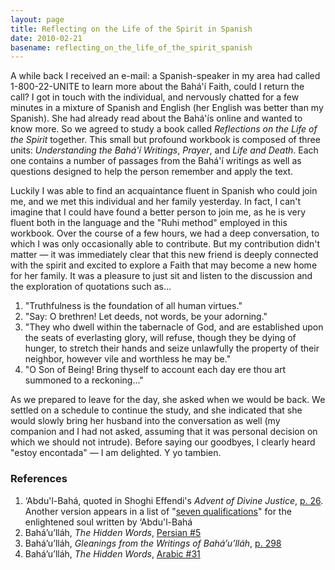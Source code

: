 ```yaml
---
layout: page
title: Reflecting on the Life of the Spirit in Spanish
date: 2010-02-21
basename: reflecting_on_the_life_of_the_spirit_spanish
---
```


A while back I received an e-mail: a Spanish-speaker in my area had called
1-800-22-UNITE to learn more about the Bah&aacute;'&iacute; Faith, could I
return the call? I got in touch with the individual, and nervously chatted for a
few minutes in a mixture of Spanish and English (her English was better than my
Spanish). She had already read about the Bah&aacute;'&iacute;s online and wanted
to know more. So we agreed to study a book called _Reflections on the Life of
the Spirit_ together. This small but profound workbook is composed of three
units: _Understanding the Bah&aacute;'&iacute; Writings_, _Prayer_, and _Life
and Death_. Each one contains a number of passages from the Bah&aacute;'&iacute;
writings as well as questions designed to help the person remember and apply the
text.

<!-- truncate -->

Luckily I was able to find an acquaintance fluent in Spanish who could join me,
and we met this individual and her family yesterday. In fact, I can't imagine
that I could have found a better person to join me, as he is very fluent both in
the language and the "Ruhi method" employed in this workbook. Over the course of
a few hours, we had a deep conversation, to which I was only occasionally able
to contribute. But my contribution didn't matter &mdash; it was immediately
clear that this new friend is deeply connected with the spirit and excited to
explore a Faith that may become a new home for her family. It was a pleasure to
just sit and listen to the discussion and the exploration of quotations such
as...

1. "Truthfulness is the foundation of all human virtues."
1. "Say: O brethren! Let deeds, not words, be your adorning."
1. "They who dwell within the tabernacle of God, and are established upon the seats of everlasting glory, will refuse, though they be dying of hunger, to stretch their hands and seize unlawfully the property of their neighbor, however vile and worthless he may be."
1. "O Son of Being! Bring thyself to account each day ere thou art summoned to a reckoning..."

As we prepared to leave for the day, she asked when we would be back. We settled
on a schedule to continue the study, and she indicated that she would slowly
bring her husband into the conversation as well (my companion and I had not
asked, assuming that it was personal decision on which we should not intrude).
Before saying our goodbyes, I clearly heard "estoy encontada" &mdash; I am
delighted. Y yo tambien.

### References

1. &lsquo;Abdu'l-Bah&aacute;, quoted in Shoghi Effendi's _Advent of Divine
   Justice_, <a href= "http://reference.bahai.org/en/t/se/ADJ/adj-2.html">p.
   26</a>. Another version appears in a list of "<a href=
   "http://reference.bahai.org/en/t/c/BWF/bwf-90.html">seven qualifications</a>"
   for the enlightened soul written by &lsquo;Abdu'l-Bah&aacute;
1. Bah&aacute;&rsquo;u&rsquo;ll&aacute;h, _The Hidden Words_, <a
   href="http://reference.bahai.org/en/t/b/HW/hw-78.html">Persian #5</a>
1. Bah&aacute;&rsquo;u&rsquo;ll&aacute;h, _Gleanings from the Writings of
   Bah&aacute;&rsquo;u&rsquo;ll&aacute;h_, <a href=
   "http://reference.bahai.org/en/t/b/GWB/gwb-137.html">p. 298</a>
1. Bah&aacute;&rsquo;u&rsquo;ll&aacute;h, _The Hidden Words_, <a
   href="http://reference.bahai.org/en/t/b/HW/hw-32.html">Arabic #31</a>
